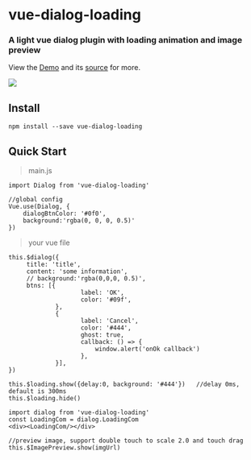 # vue-dialog-loading

### A light vue dialog plugin with loading animation and image preview

View the [Demo](https://vue-dialog-loading.github.io/)
and its [source](https://github.com/leyap/vue-dialog-loading) for more.


![](https://media.giphy.com/media/ckrKKwKh444nS6HuWo/giphy.gif)

## Install
````
npm install --save vue-dialog-loading
````

## Quick Start

> main.js
````
import Dialog from 'vue-dialog-loading'

//global config
Vue.use(Dialog, {
    dialogBtnColor: '#0f0',
    background:'rgba(0, 0, 0, 0.5)'
})

````

> your vue file
````
this.$dialog({
     title: 'title',
     content: 'some information',
     // background:'rgba(0,0,0, 0.5)',
     btns: [{
                    label: 'OK',
                    color: '#09f',
             },
             {
                    label: 'Cancel',
                    color: '#444',
                    ghost: true,
                    callback: () => {
                        window.alert('onOk callback')
                    },
             }],
})

this.$loading.show({delay:0, background: '#444'})   //delay 0ms, default is 300ms
this.$loading.hide()

import dialog from 'vue-dialog-loading'
const LoadingCom = dialog.LoadingCom
<div><LoadingCom/></div>

//preview image, support double touch to scale 2.0 and touch drag
this.$ImagePreview.show(imgUrl)
````

